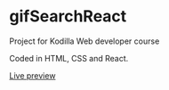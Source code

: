 # gifSearchReact

Project for Kodilla Web developer course

Coded in HTML, CSS and React.

[Live preview](https://thortila.github.io/gifSearchReact/)